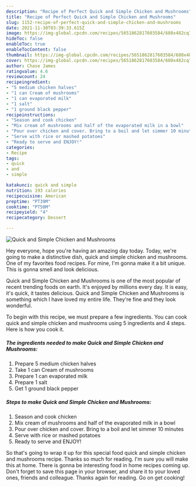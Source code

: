 ```yaml
---
description: "Recipe of Perfect Quick and Simple Chicken and Mushrooms"
title: "Recipe of Perfect Quick and Simple Chicken and Mushrooms"
slug: 1152-recipe-of-perfect-quick-and-simple-chicken-and-mushrooms
date: 2021-11-30T03:39:33.615Z
image: https://img-global.cpcdn.com/recipes/5651862817603584/680x482cq70/quick-and-simple-chicken-and-mushrooms-recipe-main-photo.jpg
hideToc: false
enableToc: true
enableTocContent: false
thumbnail: https://img-global.cpcdn.com/recipes/5651862817603584/680x482cq70/quick-and-simple-chicken-and-mushrooms-recipe-main-photo.jpg
cover: https://img-global.cpcdn.com/recipes/5651862817603584/680x482cq70/quick-and-simple-chicken-and-mushrooms-recipe-main-photo.jpg
author: Chase James
ratingvalue: 4.6
reviewcount: 24
recipeingredient:
- "5 medium chicken halves"
- "1 can Cream of mushrooms"
- "1 can evaporated milk"
- "1 salt"
- "1 ground black pepper"
recipeinstructions:
- "Season and cook chicken"
- "Mix cream of mushrooms and half of the evaporated milk in a bowl"
- "Pour over chicken and cover. Bring to a boil and let simmer 10 minutes"
- "Serve with rice or mashed potatoes"
- "Ready to serve and ENJOY!"
categories:
- Recipe
tags:
- quick
- and
- simple

katakunci: quick and simple 
nutrition: 193 calories
recipecuisine: American
preptime: "PT39M"
cooktime: "PT50M"
recipeyield: "4"
recipecategory: Dessert

---
```



![Quick and Simple Chicken and Mushrooms](https://img-global.cpcdn.com/recipes/5651862817603584/680x482cq70/quick-and-simple-chicken-and-mushrooms-recipe-main-photo.jpg)

Hey everyone, hope you're having an amazing day today. Today, we're going to make a distinctive dish, quick and simple chicken and mushrooms. One of my favorites food recipes. For mine, I'm gonna make it a bit unique. This is gonna smell and look delicious.

Quick and Simple Chicken and Mushrooms is one of the most popular of recent trending foods on earth. It's enjoyed by millions every day. It is easy, it's quick, it tastes delicious. Quick and Simple Chicken and Mushrooms is something which I have loved my entire life. They're fine and they look wonderful.




To begin with this recipe, we must prepare a few ingredients. You can cook quick and simple chicken and mushrooms using 5 ingredients and 4 steps. Here is how you cook it.

<!--inarticleads1-->

##### The ingredients needed to make Quick and Simple Chicken and Mushrooms:

1. Prepare 5 medium chicken halves
1. Take 1 can Cream of mushrooms
1. Prepare 1 can evaporated milk
1. Prepare 1 salt
1. Get 1 ground black pepper




<!--inarticleads2-->

##### Steps to make Quick and Simple Chicken and Mushrooms:

1. Season and cook chicken
1. Mix cream of mushrooms and half of the evaporated milk in a bowl
1. Pour over chicken and cover. Bring to a boil and let simmer 10 minutes
1. Serve with rice or mashed potatoes
1. Ready to serve and ENJOY!



So that's going to wrap it up for this special food quick and simple chicken and mushrooms recipe. Thanks so much for reading. I'm sure you will make this at home. There is gonna be interesting food in home recipes coming up. Don't forget to save this page in your browser, and share it to your loved ones, friends and colleague. Thanks again for reading. Go on get cooking!
